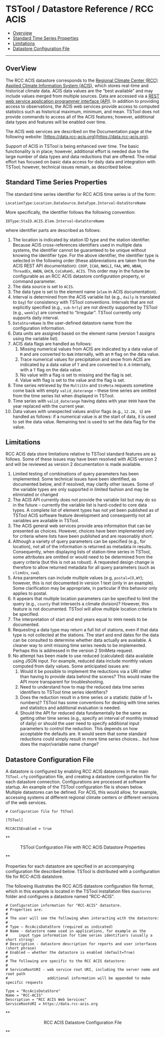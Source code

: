 # TSTool / Datastore Reference / RCC ACIS #

*   [Overview](#overview)
*   [Standard Time Series Properties](#standard-time-series-properties)
*   [Limitations](#limitations)
*   [Datastore Configuration File](#datastore-configuration-file)

-------------------

## OverView ##

The RCC ACIS datastore corresponds to the
[Regional Climate Center (RCC) Applied Climate Information System (ACIS)](https://www.rcc-acis.org/),
which stores real-time and historical climate data.
ACIS data values are the “best available” and may include values merged from multiple sources.
Data are accessed via a [REST web service application programmer interface (API)](https://en.wikipedia.org/wiki/Representational_State_Transfer).
In addition to providing access to observations,
the ACIS web services provide access to computed statistics such as historical maximum, minimum, and mean.
TSTool does not provide commands to access all of the ACIS features; however, additional data types and features will be enabled over time.

The ACIS web services are described on the Documentation page at the following website: [https://data.rcc-acis.org](https://data.rcc-acis.org).

Support of ACIS in TSTool is being enhanced over time.
The basic functionality is in place; however,
additional effort is needed due to the large number of data types and data reductions that are offered.
The initial effort has focused on basic data access for daily data and integration with TSTool;
however, technical issues remain, as described below.

## Standard Time Series Properties ##

The standard time series identifier for RCC ACIS time series is of the form:

```text
LocationType:Location.DataSource.DataType.Interval~DataStoreName
```

More specifically, the identifier follows the following convention:

```text
IDType:StaID.ACIS.Elem.Interval~DataStoreName
```
 
where identifier parts are described as follows:

1.  The location is indicated by station ID type and the station identifier.
    Because ACIS cross-references identifiers used in multiple data systems,
    the identifier cannot be guaranteed to be unique without knowing the identifier type.
    For the above identifier, the identifier type is selected in the following order
    (these abbreviations are taken from the ACIS REST API documentation):
    `COOP`, `ICAO`, `NWSLI`, `FAA`, `WMO`, `WBAN`, `ThreadEx`, `AWDN`, `GHCN`, `CoCoRaHS,` `ACIS`.
    This order may in the future be configurable as an RCC ACIS datastore configuration property, or command parameter.
2.  The data source is set to `ACIS`.
3.  The data type is set to the element name (`elem` in ACIS documentation).
4.  Interval is determined from the ACIS variable list (e.g., `daily` is translated to `Day`) for consistency with TSTool conventions.
    Intervals that are not explicitly specified (e.g., `sub-hrly`) are not directly
    supported by TSTool (e.g., `weekly`) are converted to “Irregular”.
    TSTool currently only supports daily interval.
5. `DataStoreName` is the user-defined datastore name from the configuration information.
6.  Data units are assigned based on the element name (version 1 assigns using the variable list).
7.  ACIS data flags are handled as follows:
    1.  Missing numerical values from ACIS are indicated by a data value
        of `M` and are converted to `NaN` internally, with an `M` flag on the data value.
    2.  Trace numerical values for precipitation and snow from ACIS are indicated by a
        data value of `T` and are converted to `0.0` internally, with a `T` flag on the data value.
    3.  No value with a flag is set to missing and the flag is set.
    4.  Value with flag is set to the value and the flag is set.
8.  Time series retrieved by the `MultiStn` and `StnMeta` requests sometime come back with empty
    `valid_daterange` – these time series are omitted from the time series list when displayed in TSTool.
9.  Time series with `valid_daterange` having dates with year `9999` have the year replaced with the current year.
10. Data values with unexpected values and/or flags (e.g., `12.2A, S`) are handled as follows:
    if a numerical value is at the start of data, it is used to set the data value.
    Remaining text is used to set the data flag for the value.

## Limitations ##

RCC ACIS data store limitations relative to TSTool standard features are as follows.
Some of these issues may have been resolved with ACIS version 2 and
will be reviewed as version 2 documentation is made available.

1.  Limited testing of combinations of query parameters has been implemented.
    Some technical issues have been identified, as documented below,
    and if resolved, may clarify other issues.
    Some of the variable types are only supported in limited fashion and may be eliminated or changed
2.  The ACIS API currently does not provide the variable list but may do so in the
    future – currently the variable list is hard-coded to core data types.
    A complete list of element types has not yet been published as of TSTool ACIS
    software feature development and consequently not all variables are available in TSTool.
3.  The ACIS general web services provide area information that can be presented as choices.
    However, choices have been implemented only for criteria where lists have been published and are reasonably short.
4.  Although a variety of query parameters can be specified (e.g., for location),
    not all of the information is returned as metadata in results.
    Consequently, when displaying lists of station-time series in TSTool,
    some attributes are omitted or would need to be determined from
    the query criteria (but this is not as robust).
    A requested design change is therefore to allow returned metadata for all query parameters (such as `climdiv`, `cwa`).
5.  Area parameters can include multiple values (e.g, `postal=CO,WY`);
    however, this is not documented in version 1 text (only in an example).
    Some clarification may be appropriate, in particular if this behavior only applies to postal.
6.  It appears that multiple location parameters can be specified to limit the query
    (e.g., `county` that intersects a climate division)?   However, this feature is not documented.
    TSTool will allow multiple location criteria to be specified.
7.  The interpretation of start and end years equal to `9999` needs to be documented.
8.  Requesting a data type may return a full list of stations,
    even if that data type is not collected at the stations.
    The start and end dates for the data can be consulted to determine whether data actually are available.
    A cleaner way to omit missing time series needs to be implemented.
    Perhaps this is addressed in the version 2 StnMeta request.
9.  No attempt has been made to use reduced (calculated) data available using JSON input.
    For example, reduced data include monthly values computed from daily values.  Some anticipated issues are:
    1.  Would it be possible to implement the reductions via a
        URI rather than having to provide data behind the scenes?
        This would make the API more transparent for troubleshooting.
    2.  Need to understand how to map the reduced data time series
        identifiers to TSTool time series identifiers?
    3.  Does the reduction result in a time series or a statistic (table of 1+ numbers)?
        TSTool has some conventions for dealing with time series and statistics and additional evaluation is needed.
    4.  Should the API for reduced data fundamentally be the same as getting other
        time series (e.g., specify an interval of monthly instead of daily) or should
        the user need to specify additional input parameters to control the reduction.
        This depends on how acceptable the defaults are.
        It would seem that some standard reductions could simply result in
        more time series choices… but how does the major/variable name change?

## Datastore Configuration File ##

A datastore is configured by enabling RCC ACIS datastores in the main `TSTool.cfg` configuration file,
and creating a datastore configuration file for each datastore connection.
Configurations are processed at software startup.
An example of the TSTool configuration file is shown below.
Multiple datastores can be defined.
For ACIS, this would allow, for example, accessing systems at different regional climate centers or
different versions of the web services.

```text
# Configuration file for TSTool

[TSTool]

RCCACISEnabled = true
```
**<p style="text-align: center;">
TSTool Configuration File with RCC ACIS Datastore Properties
</p>**

Properties for each datastore are specified in an accompanying configuration file described below.
TSTool is distributed with a configuration file for RCC-ACIS datatstore.

The following illustrates the RCC ACIS datastore configuration file format,
which in this example is located in the TSTool installation files `daastores` folder and configures a datastore named “RCC-ACIS”.

```text
# Configuration information for "RCC-ACIS" datastore.
# Properties are:
#
# The user will see the following when interacting with the datastore:
#
# Type – RccAcisDataStore (required as indicated)
# Name - datastore name used in applications, for example as the
#     input type information for time series identifiers (usually a short string)
# Description - datastore description for reports and user interfaces (short phrase)
# Enabled – whether the datastore is enabled (default=True)
#
# The following are specific to the RCC ACIS datastore:
#
# ServiceRootURI - web service root URI, including the server name and root path
#                  additional information will be appended to make specific requests

Type = "RccAcisDataStore"
Name = "RCC-ACIS"
Description = "RCC ACIS Web Services"
ServiceRootURI = https://data.rcc-acis.org
```

**<p style="text-align: center;">
RCC ACIS Datastore Configuration File
</p>**
